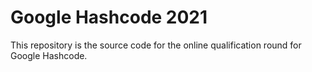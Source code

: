 # Google Hashcode 2021
This repository is the source code for the online qualification round for Google Hashcode.

